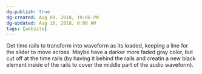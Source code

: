 ```yaml
---
dg-publish: true
dg-created: Aug 09, 2018, 19:08 PM
dg-updated: Aug 10, 2018, 8:08 AM
tags: [website]
---
```


Get time rails to transform into waveform as its loaded, keeping a line for the slider to move across. Maybe have a darker more faded gray color, but cut off at the time rails (by having it behind the rails and creatin a new black element inside of the rails to cover the middle part of the audio waveform).


